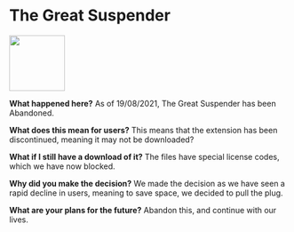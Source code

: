 # The Great Suspender

<img src="/src/img/suspendy-guy.png" width="100px" />

**What happened here?**
As of 19/08/2021, The Great Suspender has been Abandoned.

**What does this mean for users?**
This means that the extension has been discontinued, meaning it may not be downloaded?

**What if I still have a download of it?**
The files have special license codes, which we have now blocked.

**Why did you make the decision?**
We made the decision as we have seen a rapid decline in users, meaning to save space, we decided to pull the plug.

**What are your plans for the future?**
Abandon this, and continue with our lives.
